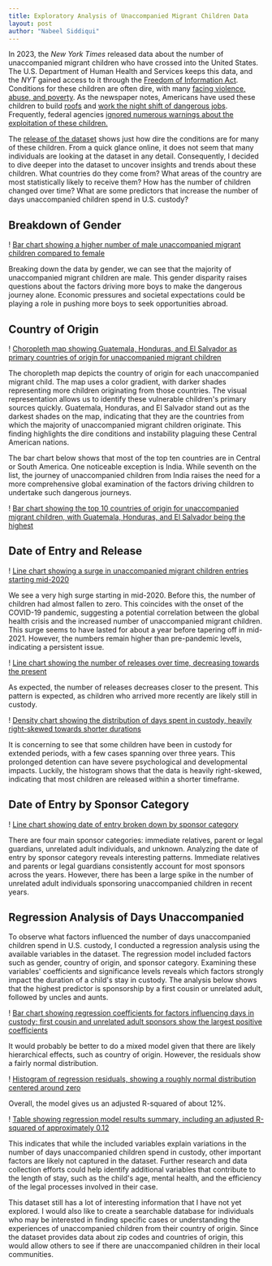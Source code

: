 ```yaml
---
title: Exploratory Analysis of Unaccompanied Migrant Children Data
layout: post
author: "Nabeel Siddiqui"
---
```


In 2023, the _New York Times_ released data about the number of unaccompanied migrant children who have crossed into the United States. The U.S. Department of Human Health and Services keeps this data, and the *NYT* gained access to it through the [Freedom of Information Act](https://en.wikipedia.org/wiki/Freedom_of_Information_Act_(United_States)). Conditions for these children are often dire, with many [facing violence, abuse, and poverty](https://www.nytimes.com/2023/02/25/us/unaccompanied-migrant-child-workers-exploitation.html). As the newspaper notes, Americans have used these children to build [roofs](https://www.nytimes.com/interactive/2023/12/14/us/roofing-children-immigrants.html) and [work the night shift of dangerous jobs](https://www.nytimes.com/2023/09/18/magazine/child-labor-dangerous-jobs.html). Frequently, federal agencies [ignored numerous warnings about the exploitation of these children.](https://www.nytimes.com/2023/04/17/us/politics/migrant-child-labor-biden.html)

The [release of the dataset](https://github.com/nytimes/hhs-child-migrant-data) shows just how dire the conditions are for many of these children. From a quick glance online, it does not seem that many individuals are looking at the dataset in any detail. Consequently, I decided to dive deeper into the dataset to uncover insights and trends about these children. What countries do they come from? What areas of the country are most statistically likely to receive them? How has the number of children changed over time? What are some predictors that increase the number of days unaccompanied children spend in U.S. custody?

## Breakdown of Gender

! [Bar chart showing a higher number of male unaccompanied migrant children compared to female](/assets/unaccompanied_migrant_children/bar_chart_gender.png)


Breaking down the data by gender, we can see that the majority of unaccompanied migrant children are male. This gender disparity raises questions about the factors driving more boys to make the dangerous journey alone. Economic pressures and societal expectations could be playing a role in pushing more boys to seek opportunities abroad.

## Country of Origin

! [Choropleth map showing Guatemala, Honduras, and El Salvador as primary countries of origin for unaccompanied migrant children](/assets/unaccompanied_migrant_children/country_of_origin_map.png)

The choropleth map depicts the country of origin for each unaccompanied migrant child. The map uses a color gradient, with darker shades representing more children originating from those countries. The visual representation allows us to identify these vulnerable children's primary sources quickly. Guatemala, Honduras, and El Salvador stand out as the darkest shades on the map, indicating that they are the countries from which the majority of unaccompanied migrant children originate. This finding highlights the dire conditions and instability plaguing these Central American nations. 

The bar chart below shows that most of the top ten countries are in Central or South America. One noticeable exception is India. While seventh on the list, the journey of unaccompanied children from India raises the need for a more comprehensive global examination of the factors driving children to undertake such dangerous journeys.

! [Bar chart showing the top 10 countries of origin for unaccompanied migrant children, with Guatemala, Honduras, and El Salvador being the highest](/assets/unaccompanied_migrant_children/bar_bar_country_of_origin.png)

## Date of Entry and Release

! [Line chart showing a surge in unaccompanied migrant children entries starting mid-2020](/assets/unaccompanied_migrant_children/line_chart_date_of_entry.png)

We see a very high surge starting in mid-2020. Before this, the number of children had almost fallen to zero. This coincides with the onset of the COVID-19 pandemic, suggesting a potential correlation between the global health crisis and the increased number of unaccompanied migrant children. This surge seems to have lasted for about a year before tapering off in mid-2021. However, the numbers remain higher than pre-pandemic levels, indicating a persistent issue.

! [Line chart showing the number of releases over time, decreasing towards the present](/assets/unaccompanied_migrant_children/line_chart_date_of_release.png)

As expected, the number of releases decreases closer to the present. This pattern is expected, as children who arrived more recently are likely still in custody.

! [Density chart showing the distribution of days spent in custody, heavily right-skewed towards shorter durations](/assets/unaccompanied_migrant_children/density_chart_date_unaccompanied.png)

It is concerning to see that some children have been in custody for extended periods, with a few cases spanning over three years. This prolonged detention can have severe psychological and developmental impacts. Luckily, the histogram shows that the data is heavily right-skewed, indicating that most children are released within a shorter timeframe.

## Date of Entry by Sponsor Category

! [Line chart showing date of entry broken down by sponsor category](/assets/unaccompanied_migrant_children/line_chart_date_of_entry.png)

There are four main sponsor categories: immediate relatives, parent or legal guardians, unrelated adult individuals, and unknown. Analyzing the date of entry by sponsor category reveals interesting patterns. Immediate relatives and parents or legal guardians consistently account for most sponsors across the years. However, there has been a large spike in the number of unrelated adult individuals sponsoring unaccompanied children in recent years.

## Regression Analysis of Days Unaccompanied

To observe what factors influenced the number of days unaccompanied children spend in U.S. custody, I conducted a regression analysis using the available variables in the dataset. The regression model included factors such as gender, country of origin, and sponsor category. Examining these variables' coefficients and significance levels reveals which factors strongly impact the duration of a child's stay in custody. The analysis below shows that the highest predictor is sponsorship by a first cousin or unrelated adult, followed by uncles and aunts.

! [Bar chart showing regression coefficients for factors influencing days in custody; first cousin and unrelated adult sponsors show the largest positive coefficients](/assets/unaccompanied_migrant_children/coefficients_days_unaccompanied.png)

It would probably be better to do a mixed model given that there are likely hierarchical effects, such as country of origin. However, the residuals show a fairly normal distribution.

! [Histogram of regression residuals, showing a roughly normal distribution centered around zero](/assets/unaccompanied_migrant_children/residual_histogram.png)

Overall, the model gives us an adjusted R-squared of about 12%.

! [Table showing regression model results summary, including an adjusted R-squared of approximately 0.12](/assets/unaccompanied_migrant_children/regression_results.png)

This indicates that while the included variables explain variations in the number of days unaccompanied children spend in custody, other important factors are likely not captured in the dataset. Further research and data collection efforts could help identify additional variables that contribute to the length of stay, such as the child's age, mental health, and the efficiency of the legal processes involved in their case. 

This dataset still has a lot of interesting information that I have not yet explored. I would also like to create a searchable database for individuals who may be interested in finding specific cases or understanding the experiences of unaccompanied children from their country of origin. Since the dataset provides data about zip codes and countries of origin, this would allow others to see if there are unaccompanied children in their local communities. 